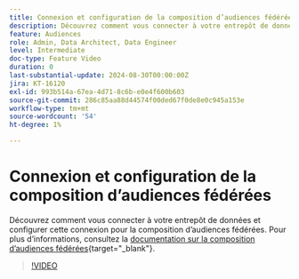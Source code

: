 ```yaml
---
title: Connexion et configuration de la composition d’audiences fédérées
description: Découvrez comment vous connecter à votre entrepôt de données et configurer cette connexion pour la composition d’audiences fédérées.
feature: Audiences
role: Admin, Data Architect, Data Engineer
level: Intermediate
doc-type: Feature Video
duration: 0
last-substantial-update: 2024-08-30T00:00:00Z
jira: KT-16120
exl-id: 993b514a-67ea-4d71-8c6b-e0e4f600b603
source-git-commit: 286c85aa88d44574f00ded67f0de8e0c945a153e
workflow-type: tm+mt
source-wordcount: '54'
ht-degree: 1%

---
```


# Connexion et configuration de la composition d’audiences fédérées

Découvrez comment vous connecter à votre entrepôt de données et configurer cette connexion pour la composition d’audiences fédérées. Pour plus d’informations, consultez la [documentation sur la composition d’audiences fédérées](https://experienceleague.adobe.com/fr/docs/federated-audience-composition/using/home){target="_blank"}.

>[!VIDEO](https://video.tv.adobe.com/v/3433246/?learn=on&enablevpops)
